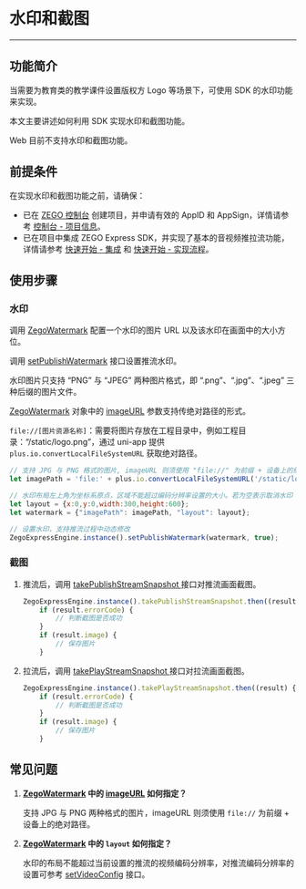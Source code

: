 # 水印和截图

- - -

## 功能简介

当需要为教育类的教学课件设置版权方 Logo 等场景下，可使用 SDK 的水印功能来实现。

本文主要讲述如何利用 SDK 实现水印和截图功能。

<Warning title="注意">

Web 目前不支持水印和截图功能。

</Warning>



## 前提条件

在实现水印和截图功能之前，请确保：

- 已在 [ZEGO 控制台](https://console.zego.im) 创建项目，并申请有效的 AppID 和 AppSign，详情请参考 [控制台 - 项目信息](/console/project-info)。
- 已在项目中集成 ZEGO Express SDK，并实现了基本的音视频推拉流功能，详情请参考 [快速开始 - 集成](https://doc-zh.zego.im/article/21045) 和 [快速开始 - 实现流程](https://doc-zh.zego.im/article/21030)。


## 使用步骤

### 水印

调用 [ZegoWatermark](https://doc-zh.zego.im/unique-api/express-video-sdk/zh/javascript_uni-app/classes/_zegoexpressdefines_.zegowatermark.html) 配置一个水印的图片 URL 以及该水印在画面中的大小方位。

调用 [setPublishWatermark](https://doc-zh.zego.im/unique-api/express-video-sdk/zh/javascript_uni-app/classes/_zegoexpressengine_.zegoexpressengine.html#setpublishwatermark) 接口设置推流水印。

<Warning title="注意">


水印图片只支持 “PNG” 与 “JPEG” 两种图片格式，即 “.png”、“.jpg”、“.jpeg” 三种后缀的图片文件。

</Warning>



[ZegoWatermark](https://doc-zh.zego.im/unique-api/express-video-sdk/zh/javascript_uni-app/classes/_zegoexpressdefines_.zegowatermark.html) 对象中的 [imageURL](https://doc-zh.zego.im/unique-api/express-video-sdk/zh/javascript_uni-app/classes/_zegoexpressdefines_.zegowatermark.html#imageurl) 参数支持传绝对路径的形式。

`file://[图片资源名称]`：需要将图片存放在工程目录中，例如工程目录：“/static/logo.png”，通过 uni-app 提供 `plus.io.convertLocalFileSystemURL` 获取绝对路径。

```javascript
// 支持 JPG 与 PNG 格式的图片, imageURL 则须使用 "file://" 为前缀 + 设备上的绝对路径
let imagePath = 'file:' + plus.io.convertLocalFileSystemURL('/static/logo.png');

// 水印布局左上角为坐标系原点，区域不能超过编码分辨率设置的大小。若为空表示取消水印
let layout = {x:0,y:0,width:300,height:600};
let watermark = {"imagePath": imagePath, "layout": layout};

// 设置水印，支持推流过程中动态修改
ZegoExpressEngine.instance().setPublishWatermark(watermark, true);
```

### 截图

1. 推流后，调用 [takePublishStreamSnapshot ](https://doc-zh.zego.im/unique-api/express-video-sdk/zh/javascript_uni-app/classes/_zegoexpressengine_.zegoexpressengine.html#takepublishstreamsnapshot) 接口对推流画面截图。

    ```javascript
    ZegoExpressEngine.instance().takePublishStreamSnapshot.then((result) {
        if (result.errorCode) {
            // 判断截图是否成功
        }
        if (result.image) {
            // 保存图片
        }
    ```

2. 拉流后，调用 [takePlayStreamSnapshot ](https://doc-zh.zego.im/unique-api/express-video-sdk/zh/javascript_uni-app/classes/_zegoexpressengine_.zegoexpressengine.html#takeplaystreamsnapshot) 接口对拉流画面截图。

    ```javascript
    ZegoExpressEngine.instance().takePlayStreamSnapshot.then((result) {
        if (result.errorCode) {
            // 判断截图是否成功
        }
        if (result.image) {
            // 保存图片
        }
    ```

## 常见问题

1. **[ZegoWatermark](https://doc-zh.zego.im/unique-api/express-video-sdk/zh/javascript_uni-app/classes/_zegoexpressdefines_.zegowatermark.html) 中的 [imageURL](https://doc-zh.zego.im/unique-api/express-video-sdk/zh/javascript_uni-app/classes/_zegoexpressdefines_.zegowatermark.html#imageurl) 如何指定？**

   支持 JPG 与 PNG 两种格式的图片，imageURL 则须使用 `file://` 为前缀 + 设备上的绝对路径。

2. **[ZegoWatermark](https://doc-zh.zego.im/unique-api/express-video-sdk/zh/javascript_uni-app/classes/_zegoexpressdefines_.zegowatermark.html) 中的 `layout` 如何指定？**

   水印的布局不能超过当前设置的推流的视频编码分辨率，对推流编码分辨率的设置可参考 [setVideoConfig](https://doc-zh.zego.im/unique-api/express-video-sdk/zh/javascript_uni-app/classes/_zegoexpressengine_.zegoexpressengine.html#setvideoconfig) 接口。

<Content />

